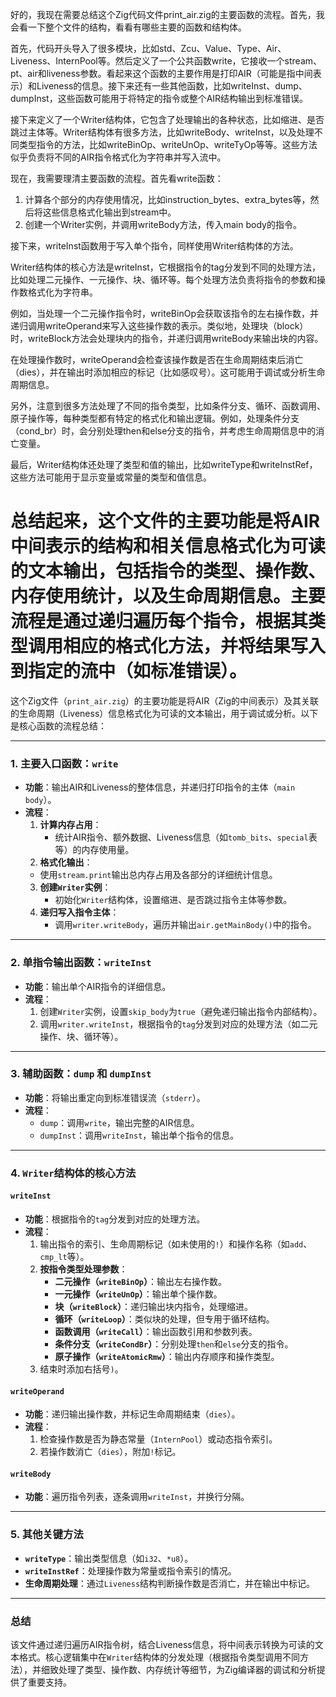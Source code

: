好的，我现在需要总结这个Zig代码文件print_air.zig的主要函数的流程。首先，我会看一下整个文件的结构，看看有哪些主要的函数和结构体。

首先，代码开头导入了很多模块，比如std、Zcu、Value、Type、Air、Liveness、InternPool等。然后定义了一个公共函数write，它接收一个stream、pt、air和liveness参数。看起来这个函数的主要作用是打印AIR（可能是指中间表示）和Liveness的信息。接下来还有一些其他函数，比如writeInst、dump、dumpInst，这些函数可能用于将特定的指令或整个AIR结构输出到标准错误。

接下来定义了一个Writer结构体，它包含了处理输出的各种状态，比如缩进、是否跳过主体等。Writer结构体有很多方法，比如writeBody、writeInst，以及处理不同类型指令的方法，比如writeBinOp、writeUnOp、writeTyOp等等。这些方法似乎负责将不同的AIR指令格式化为字符串并写入流中。

现在，我需要理清主要函数的流程。首先看write函数：

1. 计算各个部分的内存使用情况，比如instruction_bytes、extra_bytes等，然后将这些信息格式化输出到stream中。
2. 创建一个Writer实例，并调用writeBody方法，传入main body的指令。

接下来，writeInst函数用于写入单个指令，同样使用Writer结构体的方法。

Writer结构体的核心方法是writeInst，它根据指令的tag分发到不同的处理方法，比如处理二元操作、一元操作、块、循环等。每个处理方法负责将指令的参数和操作数格式化为字符串。

例如，当处理一个二元操作指令时，writeBinOp会获取该指令的左右操作数，并递归调用writeOperand来写入这些操作数的表示。类似地，处理块（block）时，writeBlock方法会处理块内的指令，并递归调用writeBody来输出块的内容。

在处理操作数时，writeOperand会检查该操作数是否在生命周期结束后消亡（dies），并在输出时添加相应的标记（比如感叹号）。这可能用于调试或分析生命周期信息。

另外，注意到很多方法处理了不同的指令类型，比如条件分支、循环、函数调用、原子操作等，每种类型都有特定的格式化和输出逻辑。例如，处理条件分支（cond_br）时，会分别处理then和else分支的指令，并考虑生命周期信息中的消亡变量。

最后，Writer结构体还处理了类型和值的输出，比如writeType和writeInstRef，这些方法可能用于显示变量或常量的类型和值信息。

总结起来，这个文件的主要功能是将AIR中间表示的结构和相关信息格式化为可读的文本输出，包括指令的类型、操作数、内存使用统计，以及生命周期信息。主要流程是通过递归遍历每个指令，根据其类型调用相应的格式化方法，并将结果写入到指定的流中（如标准错误）。
================================================
这个Zig文件（`print_air.zig`）的主要功能是将AIR（Zig的中间表示）及其关联的生命周期（Liveness）信息格式化为可读的文本输出，用于调试或分析。以下是核心函数的流程总结：

---

### **1. 主要入口函数：`write`**
- **功能**：输出AIR和Liveness的整体信息，并递归打印指令的主体（`main body`）。
- **流程**：
  1. **计算内存占用**：
     - 统计AIR指令、额外数据、Liveness信息（如`tomb_bits`、`special`表等）的内存使用量。
    2. **格式化输出**：
     - 使用`stream.print`输出总内存占用及各部分的详细统计信息。
  3. **创建`Writer`实例**：
     - 初始化`Writer`结构体，设置缩进、是否跳过指令主体等参数。
  4. **递归写入指令主体**：
     - 调用`writer.writeBody`，遍历并输出`air.getMainBody()`中的指令。

---

### **2. 单指令输出函数：`writeInst`**
- **功能**：输出单个AIR指令的详细信息。
- **流程**：
  1. 创建`Writer`实例，设置`skip_body`为`true`（避免递归输出指令内部结构）。
  2. 调用`writer.writeInst`，根据指令的`tag`分发到对应的处理方法（如二元操作、块、循环等）。

---

### **3. 辅助函数：`dump` 和 `dumpInst`**
- **功能**：将输出重定向到标准错误流（`stderr`）。
- **流程**：
  - `dump`：调用`write`，输出完整的AIR信息。
  - `dumpInst`：调用`writeInst`，输出单个指令的信息。

---

### **4. `Writer`结构体的核心方法**
#### **`writeInst`**
- **功能**：根据指令的`tag`分发到对应的处理方法。
- **流程**：
  1. 输出指令的索引、生命周期标记（如未使用的`!`）和操作名称（如`add`、`cmp_lt`等）。
  2. **按指令类型处理参数**：
     - **二元操作（`writeBinOp`）**：输出左右操作数。
     - **一元操作（`writeUnOp`）**：输出单个操作数。
     - **块（`writeBlock`）**：递归输出块内指令，处理缩进。
     - **循环（`writeLoop`）**：类似块的处理，但专用于循环结构。
     - **函数调用（`writeCall`）**：输出函数引用和参数列表。
     - **条件分支（`writeCondBr`）**：分别处理`then`和`else`分支的指令。
     - **原子操作（`writeAtomicRmw`）**：输出内存顺序和操作类型。
  3. 结束时添加右括号`)`。

#### **`writeOperand`**
- **功能**：递归输出操作数，并标记生命周期结束（`dies`）。
- **流程**：
  1. 检查操作数是否为静态常量（`InternPool`）或动态指令索引。
  2. 若操作数消亡（`dies`），附加`!`标记。

#### **`writeBody`**
- **功能**：遍历指令列表，逐条调用`writeInst`，并换行分隔。

---

### **5. 其他关键方法**
- **`writeType`**：输出类型信息（如`i32`、`*u8`）。
- **`writeInstRef`**：处理操作数为常量或指令索引的情况。
- **生命周期处理**：通过`Liveness`结构判断操作数是否消亡，并在输出中标记。

---

### **总结**
该文件通过递归遍历AIR指令树，结合Liveness信息，将中间表示转换为可读的文本格式。核心逻辑集中在`Writer`结构体的分发处理（根据指令类型调用不同方法），并细致处理了类型、操作数、内存统计等细节，为Zig编译器的调试和分析提供了重要支持。